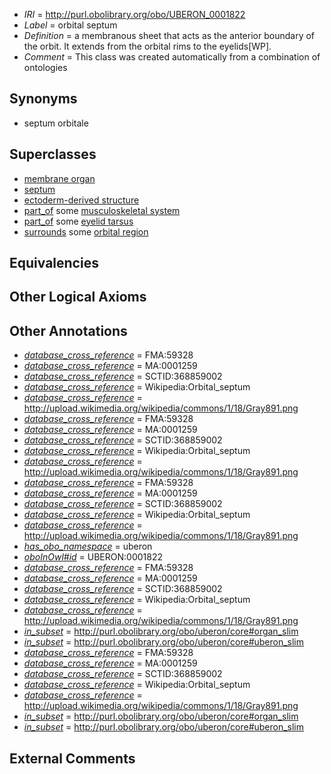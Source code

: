  * *IRI* = http://purl.obolibrary.org/obo/UBERON_0001822
 * *Label* = orbital septum
 * *Definition* = a membranous sheet that acts as the anterior boundary of the orbit. It extends from the orbital rims to the eyelids[WP].
 * *Comment* = This class was created automatically from a combination of ontologies

## Synonyms

 * septum orbitale

## Superclasses

 * [membrane organ](../../UBERON/94/UBERON_0000094.md)
 * [septum](../../UBERON/37/UBERON_0003037.md)
 * [ectoderm-derived structure](../../UBERON/21/UBERON_0004121.md)
 * [part_of](../../BFO/50/BFO_0000050.md) some [musculoskeletal system](../../UBERON/04/UBERON_0002204.md)
 * [part_of](../../BFO/50/BFO_0000050.md) some [eyelid tarsus](../../UBERON/72/UBERON_0004772.md)
 * [surrounds](../../RO/21/RO_0002221.md) some [orbital region](../../UBERON/97/UBERON_0001697.md)

## Equivalencies


## Other Logical Axioms


## Other Annotations

 * *[database_cross_reference](../../ef/oboInOwl#hasDbXref.md)* = FMA:59328
 * *[database_cross_reference](../../ef/oboInOwl#hasDbXref.md)* = MA:0001259
 * *[database_cross_reference](../../ef/oboInOwl#hasDbXref.md)* = SCTID:368859002
 * *[database_cross_reference](../../ef/oboInOwl#hasDbXref.md)* = Wikipedia:Orbital_septum
 * *[database_cross_reference](../../ef/oboInOwl#hasDbXref.md)* = http://upload.wikimedia.org/wikipedia/commons/1/18/Gray891.png
 * *[database_cross_reference](../../ef/oboInOwl#hasDbXref.md)* = FMA:59328
 * *[database_cross_reference](../../ef/oboInOwl#hasDbXref.md)* = MA:0001259
 * *[database_cross_reference](../../ef/oboInOwl#hasDbXref.md)* = SCTID:368859002
 * *[database_cross_reference](../../ef/oboInOwl#hasDbXref.md)* = Wikipedia:Orbital_septum
 * *[database_cross_reference](../../ef/oboInOwl#hasDbXref.md)* = http://upload.wikimedia.org/wikipedia/commons/1/18/Gray891.png
 * *[database_cross_reference](../../ef/oboInOwl#hasDbXref.md)* = FMA:59328
 * *[database_cross_reference](../../ef/oboInOwl#hasDbXref.md)* = MA:0001259
 * *[database_cross_reference](../../ef/oboInOwl#hasDbXref.md)* = SCTID:368859002
 * *[database_cross_reference](../../ef/oboInOwl#hasDbXref.md)* = Wikipedia:Orbital_septum
 * *[database_cross_reference](../../ef/oboInOwl#hasDbXref.md)* = http://upload.wikimedia.org/wikipedia/commons/1/18/Gray891.png
 * *[has_obo_namespace](../../ce/oboInOwl#hasOBONamespace.md)* = uberon
 * *[oboInOwl#id](../../id/oboInOwl#id.md)* = UBERON:0001822
 * *[database_cross_reference](../../ef/oboInOwl#hasDbXref.md)* = FMA:59328
 * *[database_cross_reference](../../ef/oboInOwl#hasDbXref.md)* = MA:0001259
 * *[database_cross_reference](../../ef/oboInOwl#hasDbXref.md)* = SCTID:368859002
 * *[database_cross_reference](../../ef/oboInOwl#hasDbXref.md)* = Wikipedia:Orbital_septum
 * *[database_cross_reference](../../ef/oboInOwl#hasDbXref.md)* = http://upload.wikimedia.org/wikipedia/commons/1/18/Gray891.png
 * *[in_subset](../../et/oboInOwl#inSubset.md)* = http://purl.obolibrary.org/obo/uberon/core#organ_slim
 * *[in_subset](../../et/oboInOwl#inSubset.md)* = http://purl.obolibrary.org/obo/uberon/core#uberon_slim
 * *[database_cross_reference](../../ef/oboInOwl#hasDbXref.md)* = FMA:59328
 * *[database_cross_reference](../../ef/oboInOwl#hasDbXref.md)* = MA:0001259
 * *[database_cross_reference](../../ef/oboInOwl#hasDbXref.md)* = SCTID:368859002
 * *[database_cross_reference](../../ef/oboInOwl#hasDbXref.md)* = Wikipedia:Orbital_septum
 * *[database_cross_reference](../../ef/oboInOwl#hasDbXref.md)* = http://upload.wikimedia.org/wikipedia/commons/1/18/Gray891.png
 * *[in_subset](../../et/oboInOwl#inSubset.md)* = http://purl.obolibrary.org/obo/uberon/core#organ_slim
 * *[in_subset](../../et/oboInOwl#inSubset.md)* = http://purl.obolibrary.org/obo/uberon/core#uberon_slim

## External Comments

